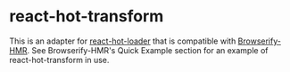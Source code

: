 # react-hot-transform

This is an adapter for
[react-hot-loader](https://github.com/gaearon/react-hot-loader) that is
compatible with [Browserify-HMR](https://github.com/AgentME/browserify-hmr).
See Browserify-HMR's Quick Example section for an example of
react-hot-transform in use.
